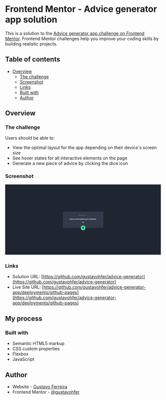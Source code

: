 # Frontend Mentor - Advice generator app solution

This is a solution to the [Advice generator app challenge on Frontend Mentor](https://www.frontendmentor.io/challenges/advice-generator-app-QdUG-13db). Frontend Mentor challenges help you improve your coding skills by building realistic projects.

## Table of contents

- [Overview](#overview)
  - [The challenge](#the-challenge)
  - [Screenshot](#screenshot)
  - [Links](#links)
  - [Built with](#built-with)
  - [Author](#author)

## Overview

### The challenge

Users should be able to:

- View the optimal layout for the app depending on their device's screen size
- See hover states for all interactive elements on the page
- Generate a new piece of advice by clicking the dice icon

### Screenshot

![](./screenshot.jpg)

### Links

- Solution URL: [https://github.com/gustavohfer/advice-generator](https://github.com/gustavohfer/advice-generator)
- Live Site URL: [https://github.com/gustavohfer/advice-generator-app/deployments/github-pages](https://github.com/gustavohfer/advice-generator-app/deployments/github-pages)

## My process

### Built with

- Semantic HTML5 markup
- CSS custom properties
- Flexbox
- JavaScript

## Author

- Website - [Gustavo Ferreira](https://github.com/gustavohfer)
- Frontend Mentor - [@gustavohfer](https://www.frontendmentor.io/profile/gustavohfer)